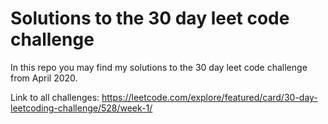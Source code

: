 # Solutions to the 30 day leet code challenge
In this repo you may find my solutions to the 30 day leet code challenge from April 2020.

Link to all challenges:
https://leetcode.com/explore/featured/card/30-day-leetcoding-challenge/528/week-1/
